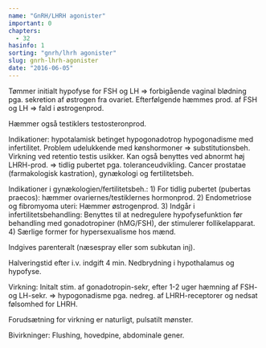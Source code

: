```yaml
---
name: "GnRH/LHRH agonister"
important: 0
chapters:  
  - 32
hasinfo: 1
sorting: "gnrh/lhrh agonister"
slug: gnrh-lhrh-agonister
date: "2016-06-05"
---
```


Tømmer initialt hypofyse for FSH og LH => forbigående vaginal blødning pga. sekretion af østrogen fra ovariet. Efterfølgende hæmmes prod. af FSH og LH => fald i østrogenprod.

Hæmmer også testiklers testosteronprod.

Indikationer: hypotalamisk betinget hypogonadotrop hypogonadisme med infertilitet. Problem udelukkende med kønshormoner => substitutionsbeh. Virkning ved retentio testis usikker. Kan også benyttes ved abnormt høj LHRH-prod. => tidlig pubertet pga. toleranceudvikling. Cancer prostatae (farmakologisk kastration), gynækologi og fertilitetsbeh.

Indikationer i gynækologien/fertilitetsbeh.: 1) For tidlig pubertet (pubertas praecos): hæmmer ovariernes/testiklernes hormonprod. 2) Endometriose og fibromyoma uteri: Hæmmer østrogenprod. 3) Indgår i infertilitetsbehandling: Benyttes til at nedregulere hypofysefunktion før behandling med gonadotropiner (hMG/FSH), der stimulerer follikelapparat. 4) Særlige former for hypersexualisme hos mænd.

Indgives parenteralt (næsespray eller som subkutan inj).

Halveringstid efter i.v. indgift 4 min. Nedbrydning i hypothalamus og hypofyse.

Virkning: Initalt stim. af gonadotropin-sekr, efter 1-2 uger hæmning af FSH- og LH-sekr. => hypogonadisme pga. nedreg. af LHRH-receptorer og nedsat følsomhed for LHRH.

Forudsætning for virkning er naturligt, pulsatilt mønster.

Bivirkninger: Flushing, hovedpine, abdominale gener.
